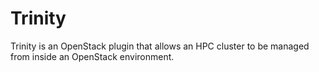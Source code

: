 Trinity
====

Trinity is an OpenStack plugin that allows an HPC cluster to be managed from inside an OpenStack environment.
